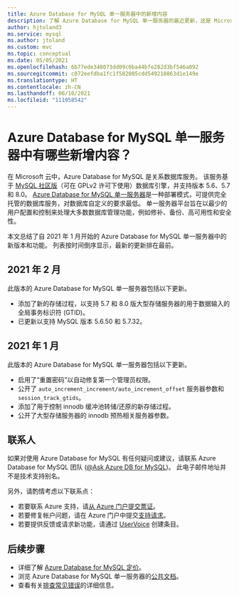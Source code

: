 ```yaml
---
title: Azure Database for MySQL 单一服务器中的新增内容
description: 了解 Azure Database for MySQL 单一服务器的最近更新，这是 Microsoft 云中基于 MySQL 社区版的关系数据库服务。
author: hjtoland3
ms.service: mysql
ms.author: jtoland
ms.custom: mvc
ms.topic: conceptual
ms.date: 05/05/2021
ms.openlocfilehash: 6b77ede348073dd09c0ba44bfe282d3bf546a092
ms.sourcegitcommit: c072eefdba1fc1f582005cdd549218863d1e149e
ms.translationtype: HT
ms.contentlocale: zh-CN
ms.lasthandoff: 06/10/2021
ms.locfileid: "111958542"
---
```

# <a name="whats-new-in-azure-database-for-mysql---single-server"></a>Azure Database for MySQL 单一服务器中有哪些新增内容？

在 Microsoft 云中，Azure Database for MySQL 是关系数据库服务。 该服务基于 [MySQL 社区版](https://www.mysql.com/products/community/)（可在 GPLv2 许可下使用）数据库引擎，并支持版本 5.6、5.7 和 8.0。 [Azure Database for MySQL 单一服务器](./overview.md#azure-database-for-mysql---single-server)是一种部署模式，可提供完全托管的数据库服务，对数据库自定义的要求最低。 单一服务器平台旨在以最少的用户配置和控制来处理大多数数据库管理功能，例如修补、备份、高可用性和安全性。

本文总结了自 2021 年 1 月开始的 Azure Database for MySQL 单一服务器中的新版本和功能。 列表按时间倒序显示，最新的更新排在最前。

## <a name="february-2021"></a>2021 年 2 月

此版本的 Azure Database for MySQL 单一服务器包括以下更新。

- 添加了新的存储过程，以支持 5.7 和 8.0 版大型存储服务器的用于数据输入的全局事务标识符 (GTID)。
- 已更新以支持 MySQL 版本 5.6.50 和 5.7.32。

## <a name="january-2021"></a>2021 年 1 月

此版本的 Azure Database for MySQL 单一服务器包括以下更新。

- 启用了“重置密码”以自动修复第一个管理员权限。
- 公开了 `auto_increment_increment/auto_increment_offset` 服务器参数和 `session_track_gtids`。
- 添加了用于控制 innodb 缓冲池转储/还原的新存储过程。
- 公开了大型存储服务器的 innodb 预热相关服务器参数。

## <a name="contacts"></a>联系人

如果对使用 Azure Database for MySQL 有任何疑问或建议，请联系 Azure Database for MySQL 团队 ([@Ask Azure DB for MySQL](mailto:AskAzureDBforMySQL@service.microsoft.com))。 此电子邮件地址并不是技术支持别名。

另外，请酌情考虑以下联系点：

- 若要联系 Azure 支持，请[从 Azure 门户提交票证](https://portal.azure.com/?#blade/Microsoft_Azure_Support/HelpAndSupportBlade)。
- 若要修复帐户问题，请在 Azure 门户中提交[支持请求](https://ms.portal.azure.com/#blade/Microsoft_Azure_Support/HelpAndSupportBlade/newsupportrequest)。
- 若要提供反馈或请求新功能，请通过 [UserVoice](https://feedback.azure.com/forums/597982-azure-database-for-mysql) 创建条目。

## <a name="next-steps"></a>后续步骤

- 详细了解 [Azure Database for MySQL 定价](https://azure.microsoft.com/pricing/details/mysql/server/)。
- 浏览 Azure Database for MySQL 单一服务器的[公共文档](./single-server/index.yml)。
- 查看有关[排查常见错误](./howto-troubleshoot-common-errors.md)的详细信息。